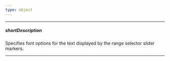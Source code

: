 ```yaml
---
type: object
---
```

---
##### shortDescription
Specifies font options for the text displayed by the range selector slider markers.

---
